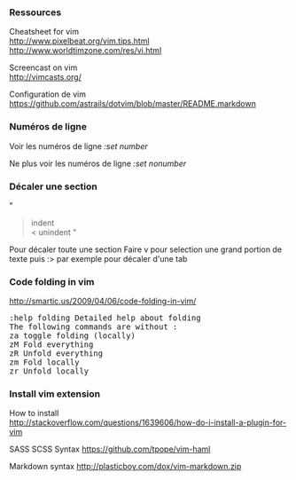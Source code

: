 ###  Ressources

Cheatsheet for vim     
http://www.pixelbeat.org/vim.tips.html   
http://www.worldtimzone.com/res/vi.html

Screencast on vim    
http://vimcasts.org/

Configuration de vim   
https://github.com/astrails/dotvim/blob/master/README.markdown

###  Numéros de ligne 

Voir les numéros de ligne 
*:set number*

Ne plus voir les numéros de ligne 
*:set nonumber*

###  Décaler une section 

"
   > indent   
   < unindent
"


Pour décaler toute une section 
Faire v pour selection une grand portion de texte
puis :> par exemple pour décaler d'une tab

### Code folding in vim
http://smartic.us/2009/04/06/code-folding-in-vim/
<pre>
:help folding Detailed help about folding
The following commands are without :
za toggle folding (locally)
zM Fold everything 
zR Unfold everything
zm Fold locally
zr Unfold locally
</pre>

### Install vim extension 

How to install   
http://stackoverflow.com/questions/1639606/how-do-i-install-a-plugin-for-vim

SASS SCSS Syntax
https://github.com/tpope/vim-haml

Markdown syntax
http://plasticboy.com/dox/vim-markdown.zip